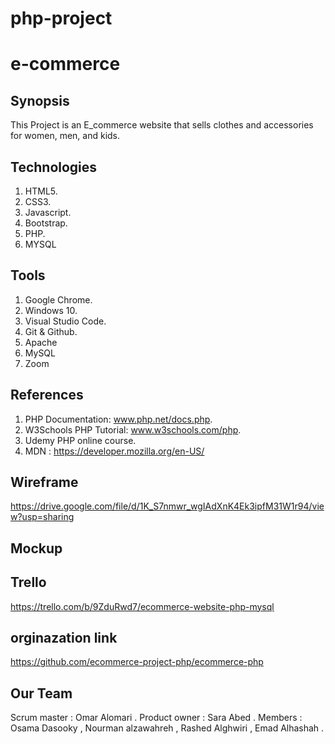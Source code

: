# php-project


# e-commerce

## Synopsis

This Project is an E_commerce website that sells clothes and accessories for women, men, and kids.

## Technologies

1. HTML5.
2. CSS3.
3. Javascript.
4. Bootstrap.
5. PHP.
6. MYSQL

## Tools

1. Google Chrome.
2. Windows 10.
3. Visual Studio Code.
4. Git & Github.
5. Apache
6. MySQL
7. Zoom

## References

1. PHP Documentation: www.php.net/docs.php.
2. W3Schools PHP Tutorial: www.w3schools.com/php.
3. Udemy PHP online course.
4. MDN : https://developer.mozilla.org/en-US/

## Wireframe

https://drive.google.com/file/d/1K_S7nmwr_wgIAdXnK4Ek3ipfM31W1r94/view?usp=sharing

## Mockup

## Trello

https://trello.com/b/9ZduRwd7/ecommerce-website-php-mysql

## orginazation link
https://github.com/ecommerce-project-php/ecommerce-php

## Our Team

Scrum master : Omar Alomari .
Product owner : Sara Abed .
Members : Osama Dasooky , Nourman alzawahreh , Rashed Alghwiri , Emad Alhashah .
